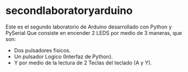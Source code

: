 # secondlaboratoryarduino
Este es el segundo laboratorio de Arduino desarrollado con Python y PySerial
Que consiste en encender 2 LEDS por medio de 3 maneras, que son: 
* Dos pulsadores fisicos.
* Un pulsador Logico (Interfaz de Python).
* Y por medio de la lectura de 2 Teclas del teclado (A y Y).
